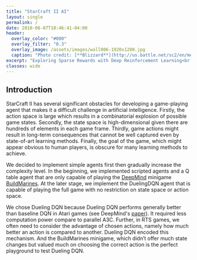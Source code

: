 ```yaml
---
title: "StarCraft II AI"
layout: single
permalink: /
date: 2018-06-07T10:46:41-04:00
header:
  overlay_color: "#000"
  overlay_filter: "0.3"
  overlay_image: /assets/images/wall006-1920x1200.jpg
  caption: "Photo credit: [**Blizzard**](http://us.battle.net/sc2/en/media/wallpapers/?view=wall006)"
excerpt: "Exploring Sparse Rewards with Deep Reinforcement Learning<br /><br /><br />"
classes: wide
---
```

## Introduction

  StarCraft II has several significant obstacles for developing a game-playing agent that makes it a difficult challenge in artificial intelligence.   Firstly,  the action space is large which results in a combinatorial explosion of possible game states. Secondly, the state space is high-dimensional given there are hundreds of elements in each game frame. Thirdly, game actions might result in long-term consequences that cannot be well captured even by state-of-art learning methods.  Finally, the goal of the game, which might appear obvious to human players, is obscure for many learning methods to achieve.

  We decided to implement simple agents first then gradually increase the complexity level. In the beginning, we implemented scripted agents and a Q  table  agent  that  are  only  capable  of  playing the  [DeepMind](https://github.com/deepmind/pysc2/) minigame  [BuildMarines](https://github.com/deepmind/pysc2/blob/master/docs/mini_games.md).  At the later stage, we implement the DuelingDQN agent that is capable of playing the full game with no restriction on state space or action space.

We chose Dueling DQN because Dueling DQN performs generally better than  baseline  DQN  in  Atari  games (see DeepMind's [paper](https://arxiv.org/pdf/1312.5602v1.pdf)). It required less computation power compare to parallel A3C. Further, in RTS games, we often need to consider the advantage  of chosen actions, namely how much better an action is compared to another.  Dueling DQN encoded this mechanism. And the BuildMarines minigame,  which didn’t offer much state changes but valued much on choosing the correct action is the perfect playground to test Dueling DQN.
